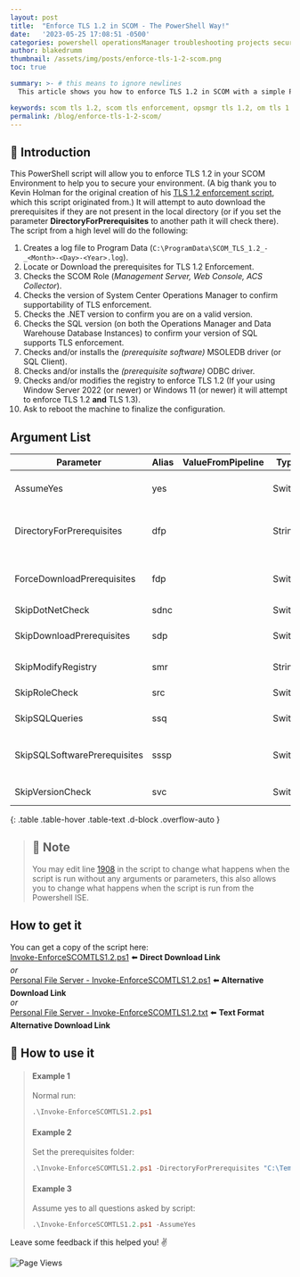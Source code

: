 ```yaml
---
layout: post
title:  "Enforce TLS 1.2 in SCOM - The PowerShell Way!"
date:   '2023-05-25 17:08:51 -0500'
categories: powershell operationsManager troubleshooting projects security
author: blakedrumm
thumbnail: /assets/img/posts/enforce-tls-1-2-scom.png
toc: true

summary: >- # this means to ignore newlines
  This article shows you how to enforce TLS 1.2 in SCOM with a simple PowerShell script.

keywords: scom tls 1.2, scom tls enforcement, opsmgr tls 1.2, om tls 1.2, scom security hardening, scom security
permalink: /blog/enforce-tls-1-2-scom/
---
```


## :book: Introduction
This PowerShell script will allow you to enforce TLS 1.2 in your SCOM Environment to help you to secure your environment. (A big thank you to Kevin Holman for the original creation of his [TLS 1.2 enforcement script](https://kevinholman.com/2018/05/06/implementing-tls-1-2-enforcement-with-scom/), which this script originated from.) It will attempt to auto download the prerequisites if they are not present in the local directory (or if you set the parameter **DirectoryForPrerequisites** to another path it will check there). The script from a high level will do the following:
1. Creates a log file to Program Data (`C:\ProgramData\SCOM_TLS_1.2_-_<Month>-<Day>-<Year>.log`).
2. Locate or Download the prerequisites for TLS 1.2 Enforcement.
3. Checks the SCOM Role (*Management Server, Web Console, ACS Collector*).
4. Checks the version of System Center Operations Manager to confirm supportability of TLS enforcement.
5. Checks the .NET version to confirm you are on a valid version.
6. Checks the SQL version (on both the Operations Manager and Data Warehouse Database Instances) to confirm your version of SQL supports TLS enforcement.
7. Checks and/or installs the *(prerequisite software)* MSOLEDB driver (or SQL Client).
8. Checks and/or installs the *(prerequisite software)* ODBC driver.
9. Checks and/or modifies the registry to enforce TLS 1.2 (If your using Window Server 2022 (or newer) or Windows 11 (or newer) it will attempt to enforce TLS 1.2 **and** TLS 1.3).
10. Ask to reboot the machine to finalize the configuration.

## Argument List

| Parameter                    | Alias | ValueFromPipeline | Type   | Description                                                                               |
|------------------------------|-------|-------------------|--------|-------------------------------------------------------------------------------------------|
| AssumeYes                    | yes   |                   | Switch | The script will not ask any questions. Good for unattended runs.                          |
| DirectoryForPrerequisites    | dfp   |                   | String | The directory to save / load the prerequisites from. Default is the current directory.    |
| ForceDownloadPrerequisites   | fdp   |                   | Switch | Force download the prerequisites to the directory specified in DirectoryForPrerequisites. |
| SkipDotNetCheck              | sdnc  |                   | Switch | Skip the .NET Check step.                                                                 |
| SkipDownloadPrerequisites    | sdp   |                   | Switch | Skip downloading the prerequisite files to current directory.                             |
| SkipModifyRegistry           | smr   |                   | String | Skip any registry modifications.                                                          |
| SkipRoleCheck                | src   |                   | Switch | Skip the SCOM Role Check step.                                                            |
| SkipSQLQueries               | ssq   |                   | Switch | Skip any check for SQL version compatibility.                                             |
| SkipSQLSoftwarePrerequisites | sssp  |                   | Switch | Skip the ODBC, MSOLEDBSQL, and/or Microsoft SQL Server 2012 Native Client.                |
| SkipVersionCheck             | svc   |                   | Switch | Skip SCOM Version Check step.                                                             |
{: .table .table-hover .table-text .d-block .overflow-auto }

> ## :notebook: Note
> You may edit line [1908](https://github.com/blakedrumm/SCOM-Scripts-and-SQL/blob/master/Powershell/TLS%201.2%20Enforcement/Invoke-EnforceSCOMTLS1.2.ps1#L1908) in the script to change what happens when the script is run without any arguments or parameters, this also allows you to change what happens when the script is run from the Powershell ISE.

## How to get it
You can get a copy of the script here: \
[Invoke-EnforceSCOMTLS1.2.ps1](https://github.com/blakedrumm/SCOM-Scripts-and-SQL/blob/master/Powershell/TLS%201.2%20Enforcement/Invoke-EnforceSCOMTLS1.2.ps1) :arrow_left: **Direct Download Link** \
_or_ \
[Personal File Server - Invoke-EnforceSCOMTLS1.2.ps1](https://files.blakedrumm.com/Invoke-EnforceSCOMTLS1.2.ps1) :arrow_left: **Alternative Download Link** \
_or_ \
[Personal File Server - Invoke-EnforceSCOMTLS1.2.txt](https://files.blakedrumm.com/Invoke-EnforceSCOMTLS1.2.txt) :arrow_left: **Text Format Alternative Download Link**

## :page_with_curl: How to use it
>#### Example 1
>Normal run:
>```powershell
>.\Invoke-EnforceSCOMTLS1.2.ps1
>```
>#### Example 2
>Set the prerequisites folder:
>```powershell
>.\Invoke-EnforceSCOMTLS1.2.ps1 -DirectoryForPrerequisites "C:\Temp"
>```
>#### Example 3
>Assume yes to all questions asked by script:
>```powershell
>.\Invoke-EnforceSCOMTLS1.2.ps1 -AssumeYes
>```

Leave some feedback if this helped you! :v:

![Page Views](https://counter.blakedrumm.com/count/tag.svg?url=blakedrumm.com/blog/enforce-tls-1-2-scom/)

<!--
Having trouble with Pages? Check out our [documentation](https://docs.github.com/categories/github-pages-basics/) or [contact support](https://support.github.com/contact) and we’ll help you sort it out.

Tip:
To add auto-size pictures:
![/assets/img/posts/example.jpg](/assets/img/posts/example.jpg){:class="img-fluid"}
-->
